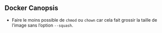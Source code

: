 ## Docker Canopsis

 * Faire le moins possible de `chmod` ou `chown` car cela fait grossir la taille de l’image sans l’option `--squash`.
